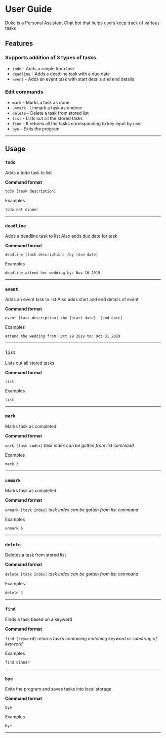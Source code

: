 # User Guide

Duke is a Personal Assistant Chat bot that helps users keep track of various tasks

## Features

### Supports addition of 3 types of tasks.

* `todo` - Adds a simple todo task
* `deadline` - Adds a deadline task with a due date
* `event` - Adds an event task with start details and end details

### Edit commands

* `mark` - Marks a task as done
* `unmark` - Unmark a task as undone 
* `delete` - Delete a task from stored list
* `list` - Lists out all the stored tasks 
* `find` - It returns all the tasks corresponding to key input by user
* `bye` - Exits the program

---

## Usage

### `todo`

Adds a todo task to list

**Command format**

`todo [task description]`

Examples

```
todo eat dinner
```

_____

### `deadline`

Adds a deadline task to list
Also adds due date for task

**Command format**

`deadline [task description] /by [due date]`

Examples

```
deadline attend her wedding by: Nov 10 2019
```

---

### `event`

Adds an event task to list
Also adds start and end details of event

**Command format**

`event [task description] /by [start date]  [end date]`

Examples

```
attend the wedding from: Oct 29 2019 to: Oct 31 2019
```

_____

### `list`

Lists out all stored tasks

**Command format**

`list`

Examples

```
list
```

_____

### `mark`

Marks task as completed

**Command format**

`mark [task index]` _task index can be gotten from list command_

Examples

```
mark 3
```

_____

### `unmark`

Marks task as completed

**Command format**

`unmark [task index]` _task index can be gotten from list command_

Examples

```
unmark 5
```

_____

### `delete`

Deletes a task from stored list

**Command format**

`delete [task index]` _task index can be gotten from list command_

Examples

```
delete 4
```

_____

### `find`

Finds a task based on a keyword

**Command format**

`find [keyword]`
_returns tasks containing matching keyword or substring of keyword_

Examples

```
find dinner
```

_____

### `bye`

Exits the program and saves tasks into local storage

**Command format**

`bye`

Examples

```
bye
```

_____
